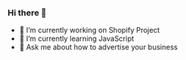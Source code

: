 ### Hi there 👋

- 🔭 I’m currently working on Shopify Project
- 🌱 I’m currently learning JavaScript
- 💬 Ask me about how to advertise your business

